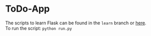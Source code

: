 # ToDo-App

The scripts to learn Flask can be found in the `learn` branch or [here](https://github.com/rrajj/ToDo-App/tree/learn).  
To run the script:
`python run.py`
